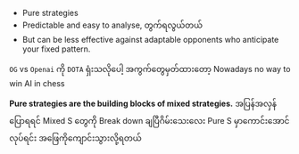- Pure strategies
- Predictable and easy to analyse,  တွက်ရလွယ်တယ်
- But can be less effective against adaptable opponents who anticipate your fixed pattern.

`OG` vs `Openai` ကို `DOTA` ရှံးသလိုပေါ့  အကွက်တွေမှတ်ထားတော့
Nowadays no way to win AI in chess 


**Pure strategies are the building blocks of mixed strategies.**
အပြန်အလှန်ပြောရရင် Mixed S တွေကို Break down ချပြီဂိမ်းသေးလေး Pure S မှာကောင်းအောင်လုပ်ရင်း
အဖြေကိုကျောင်းသွားလို့ရတယ်